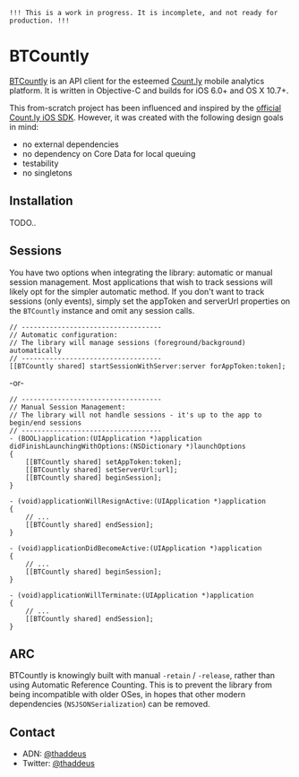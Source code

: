 	!!! This is a work in progress. It is incomplete, and not ready for production. !!!

BTCountly
=========
[BTCountly] is an API client for the esteemed [Count.ly] mobile analytics platform. It is written in Objective-C and builds for iOS 6.0+ and OS X 10.7+.

This from-scratch project has been influenced and inspired by the [official Count.ly iOS SDK](https://github.com/Countly/countly-sdk-ios). However, it was created with the following design goals in mind:

* no external dependencies
* no dependency on Core Data for local queuing
* testability
* no singletons


Installation
---
TODO..

Sessions
---
You have two options when integrating the library: automatic or manual session management. Most applications that wish to track sessions will likely opt for the simpler automatic method. If you don't want to track sessions (only events), simply set the appToken and serverUrl properties on the `BTCountly` instance and omit any session calls.

	// -----------------------------------
	// Automatic configuration:
	// The library will manage sessions (foreground/background) automatically
	// -----------------------------------
	[[BTCountly shared] startSessionWithServer:server forAppToken:token];

	
-or-

	// -----------------------------------
	// Manual Session Management:
	// The library will not handle sessions - it's up to the app to begin/end sessions
	// -----------------------------------
	- (BOOL)application:(UIApplication *)application didFinishLaunchingWithOptions:(NSDictionary *)launchOptions
	{
	    [[BTCountly shared] setAppToken:token];
	    [[BTCountly shared] setServerUrl:url];
	    [[BTCountly shared] beginSession];
    }
    
	- (void)applicationWillResignActive:(UIApplication *)application
	{
		// ...
	    [[BTCountly shared] endSession];
	}
	
	- (void)applicationDidBecomeActive:(UIApplication *)application
	{
		// ...
	    [[BTCountly shared] beginSession];
	}
	
	- (void)applicationWillTerminate:(UIApplication *)application
	{
		// ...
	    [[BTCountly shared] endSession];
	}


ARC
-----
BTCountly is knowingly built with manual `-retain` / `-release`, rather than using Automatic Reference Counting. This is to prevent the library from being incompatible with older OSes, in hopes that other modern dependencies (`NSJSONSerialization`) can be removed.

Contact
---
* ADN: [@thaddeus](http://alpha.app.net/thaddeus)
* Twitter: [@thaddeus](http://twitter.com/thaddeus)



[BTCountly]:https://github.com/tternes/BTCountly
[Count.ly]:https://count.ly
[countly-sdk-ios]:https://github.com/Countly/countly-sdk-ios